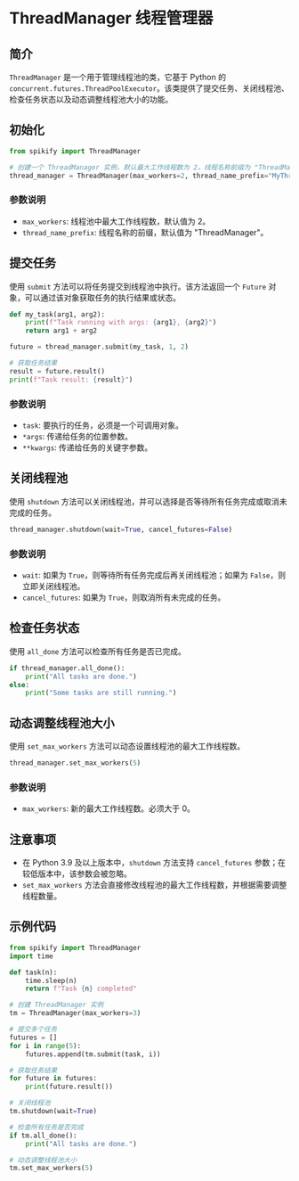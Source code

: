 # ThreadManager 线程管理器

## 简介
`ThreadManager` 是一个用于管理线程池的类，它基于 Python 的 `concurrent.futures.ThreadPoolExecutor`。该类提供了提交任务、关闭线程池、检查任务状态以及动态调整线程池大小的功能。

## 初始化
```python
from spikify import ThreadManager

# 创建一个 ThreadManager 实例，默认最大工作线程数为 2，线程名称前缀为 "ThreadManager"
thread_manager = ThreadManager(max_workers=2, thread_name_prefix="MyThread")
```


### 参数说明
- `max_workers`: 线程池中最大工作线程数，默认值为 2。
- `thread_name_prefix`: 线程名称的前缀，默认值为 "ThreadManager"。

## 提交任务
使用 `submit` 方法可以将任务提交到线程池中执行。该方法返回一个 `Future` 对象，可以通过该对象获取任务的执行结果或状态。

```python
def my_task(arg1, arg2):
    print(f"Task running with args: {arg1}, {arg2}")
    return arg1 + arg2

future = thread_manager.submit(my_task, 1, 2)

# 获取任务结果
result = future.result()
print(f"Task result: {result}")
```


### 参数说明
- `task`: 要执行的任务，必须是一个可调用对象。
- `*args`: 传递给任务的位置参数。
- `**kwargs`: 传递给任务的关键字参数。

## 关闭线程池
使用 `shutdown` 方法可以关闭线程池，并可以选择是否等待所有任务完成或取消未完成的任务。

```python
thread_manager.shutdown(wait=True, cancel_futures=False)
```


### 参数说明
- `wait`: 如果为 `True`，则等待所有任务完成后再关闭线程池；如果为 `False`，则立即关闭线程池。
- `cancel_futures`: 如果为 `True`，则取消所有未完成的任务。

## 检查任务状态
使用 `all_done` 方法可以检查所有任务是否已完成。

```python
if thread_manager.all_done():
    print("All tasks are done.")
else:
    print("Some tasks are still running.")
```


## 动态调整线程池大小
使用 `set_max_workers` 方法可以动态设置线程池的最大工作线程数。

```python
thread_manager.set_max_workers(5)
```


### 参数说明
- `max_workers`: 新的最大工作线程数。必须大于 0。

## 注意事项
- 在 Python 3.9 及以上版本中，`shutdown` 方法支持 `cancel_futures` 参数；在较低版本中，该参数会被忽略。
- `set_max_workers` 方法会直接修改线程池的最大工作线程数，并根据需要调整线程数量。

## 示例代码
```python
from spikify import ThreadManager
import time

def task(n):
    time.sleep(n)
    return f"Task {n} completed"

# 创建 ThreadManager 实例
tm = ThreadManager(max_workers=3)

# 提交多个任务
futures = []
for i in range(5):
    futures.append(tm.submit(task, i))

# 获取任务结果
for future in futures:
    print(future.result())

# 关闭线程池
tm.shutdown(wait=True)

# 检查所有任务是否完成
if tm.all_done():
    print("All tasks are done.")

# 动态调整线程池大小
tm.set_max_workers(5)
```
